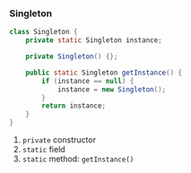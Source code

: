 ### Singleton

```java
class Singleton {
    private static Singleton instance;

    private Singleton() {};

    public static Singleton getInstance() {
        if (instance == null) {
            instance = new Singleton();
        }
        return instance;
    }
}
```

1. `private` constructor
2. `static` field
3. `static` method: `getInstance()`